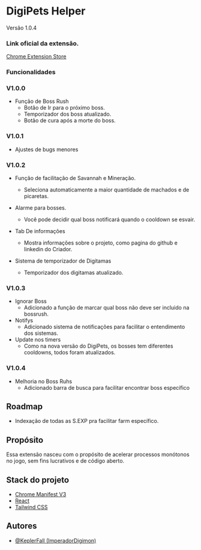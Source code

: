 # DigiPets Helper
Versão 1.0.4
### Link oficial da extensão.
[Chrome Extension Store](https://chromewebstore.google.com/detail/digipets-helper/fofabjnjiieenlcihcmlgpilcmidcnbp?authuser=0&hl=pt-BR)
### Funcionalidades

### V1.0.0

- Função de Boss Rush
    - Botão de Ir para o próximo boss.
    - Temporizador dos boss atualizado.
    - Botão de cura após a morte do boss.

### V1.0.1
- Ajustes de bugs menores

### V1.0.2

- Função de facilitação de Savannah e Mineração.
    - Seleciona automaticamente a maior quantidade de machados e de picaretas.

- Alarme para bosses.
    - Você pode decidir qual boss notificará quando o cooldown se esvair.

- Tab De informações
    - Mostra informações sobre o projeto, como pagina do github e linkedin do Criador.

- Sistema de temporizador de Digitamas
    - Temporizador dos digitamas atualizado.

### V1.0.3
- Ignorar Boss
    - Adicionado a função de marcar qual boss não deve ser incluido na bossrush.
- Notifys
    - Adicionado sistema de notificações para facilitar o entendimento dos sistemas.
- Update nos timers
    - Como na nova versão do DigiPets, os bosses tem diferentes cooldowns, todos foram atualizados.

### V1.0.4
- Melhoria no Boss Ruhs
    - Adicionado barra de busca para facilitar encontrar boss específico

## Roadmap
- Indexação de todas as S.EXP pra facilitar farm específico.
## Propósito

Essa extensão nasceu com o propósito de acelerar processos monótonos no jogo, sem fins lucrativos e de código aberto.

## Stack do projeto

 - [Chrome Manifest V3](https://developer.chrome.com/docs/extensions/develop/migrate/what-is-mv3?hl=pt-br)
 - [React](https://react.dev/)
 - [Tailwind CSS](https://tailwindcss.com/)


## Autores

- [@KeplerFall (ImperadorDigimon)](https://www.linkedin.com/in/keplerpereira/)

